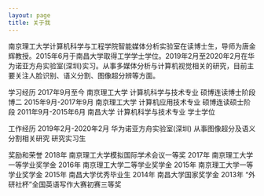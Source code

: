 ```yaml
---
layout: page
title: 关于我 
---
```


南京理工大学计算机科学与工程学院智能媒体分析实验室在读博士生，导师为唐金辉教授。2015年6月于南昌大学取得工学学士学位。2019年2月至2020年2月在华为诺亚方舟实验室(深圳)实习。从事多媒体分析与计算机视觉相关的研究，目前主要关注人脸识别、语义分割、图像超分辨等方面。

学习经历
2017年9月至今				  南京理工大学 计算机科学与技术专业 硕博连读博士阶段  博二
2015年9月-2017年9月		南京理工大学 计算机应用技术专业 硕博连读硕士阶段
2011年9月-2015年6月 	南昌大学 计算机科学与技术专业 学士学位

工作经历
2019年2月-2020年2月   华为诺亚方舟实验室(深圳) 从事图像超分及语义分割相关研究 研究实习生

奖励和荣誉
2018年 南京理工大学模拟国际学术会议一等奖
2017年	南京理工大学一等学业奖学金
2016年 南京理工大学二等学业奖学金
2015年 南京理工大学一等学业奖学金
2015年	南昌大学优秀毕业生
2014年	南昌大学国家奖学金
2013年	“外研社杯”全国英语写作大赛初赛三等奖






